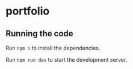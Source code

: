 
  # portfolio
  ## Running the code

  Run `npm i` to install the dependencies.

  Run `npm run dev` to start the development server.
